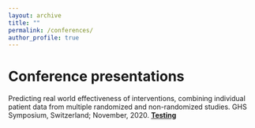 ```yaml
---
layout: archive
title: ""
permalink: /conferences/
author_profile: true
---
```


# Conference presentations

Predicting real world effectiveness of interventions, combining individual patient data from multiple
randomized and non-randomized studies. GHS Symposium, Switzerland; November, 2020. **[Testing](https://mikejseo.github.io/files/michaelseo_cv.pdf)**